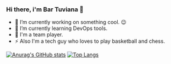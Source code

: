 ### Hi there, i'm Bar Tuviana 👋


- 🔭 I’m currently working on something cool. :wink:
- 🌱 I’m currently learning DevOps tools.
- :basketball: I'm a team player.
- ⚡ Also I'm a tech guy who loves to play basketball and chess.

[![Anurag's GitHub stats](https://github-readme-stats.vercel.app/api?username=BTuvi)](https://github.com/anuraghazra/github-readme-stats)
[![Top Langs](https://github-readme-stats.vercel.app/api/top-langs/?username=BTuvi&layout=compact)](https://github.com/anuraghazra/github-readme-stats)





